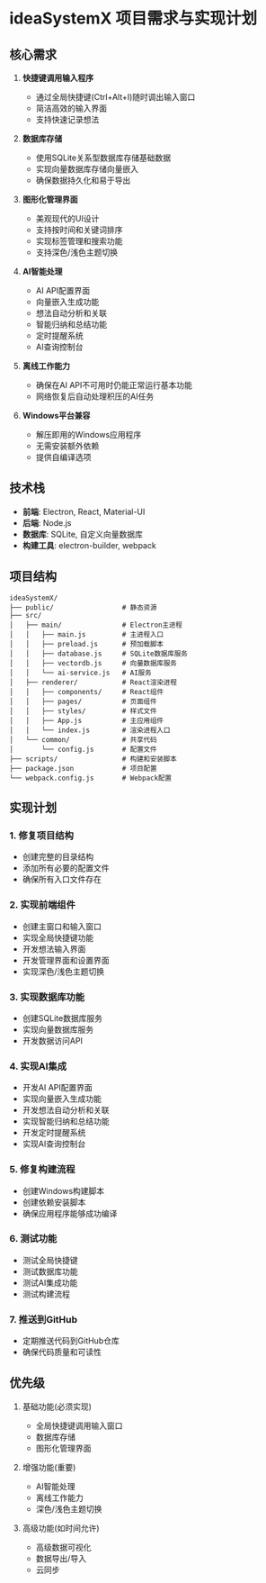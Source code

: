 # ideaSystemX 项目需求与实现计划

## 核心需求

1. **快捷键调用输入程序**
   - 通过全局快捷键(Ctrl+Alt+I)随时调出输入窗口
   - 简洁高效的输入界面
   - 支持快速记录想法

2. **数据库存储**
   - 使用SQLite关系型数据库存储基础数据
   - 实现向量数据库存储向量嵌入
   - 确保数据持久化和易于导出

3. **图形化管理界面**
   - 美观现代的UI设计
   - 支持按时间和关键词排序
   - 实现标签管理和搜索功能
   - 支持深色/浅色主题切换

4. **AI智能处理**
   - AI API配置界面
   - 向量嵌入生成功能
   - 想法自动分析和关联
   - 智能归纳和总结功能
   - 定时提醒系统
   - AI查询控制台

5. **离线工作能力**
   - 确保在AI API不可用时仍能正常运行基本功能
   - 网络恢复后自动处理积压的AI任务

6. **Windows平台兼容**
   - 解压即用的Windows应用程序
   - 无需安装额外依赖
   - 提供自编译选项

## 技术栈

- **前端**: Electron, React, Material-UI
- **后端**: Node.js
- **数据库**: SQLite, 自定义向量数据库
- **构建工具**: electron-builder, webpack

## 项目结构

```
ideaSystemX/
├── public/                 # 静态资源
├── src/
│   ├── main/               # Electron主进程
│   │   ├── main.js         # 主进程入口
│   │   ├── preload.js      # 预加载脚本
│   │   ├── database.js     # SQLite数据库服务
│   │   ├── vectordb.js     # 向量数据库服务
│   │   └── ai-service.js   # AI服务
│   ├── renderer/           # React渲染进程
│   │   ├── components/     # React组件
│   │   ├── pages/          # 页面组件
│   │   ├── styles/         # 样式文件
│   │   ├── App.js          # 主应用组件
│   │   └── index.js        # 渲染进程入口
│   └── common/             # 共享代码
│       └── config.js       # 配置文件
├── scripts/                # 构建和安装脚本
├── package.json            # 项目配置
└── webpack.config.js       # Webpack配置
```

## 实现计划

### 1. 修复项目结构
- 创建完整的目录结构
- 添加所有必要的配置文件
- 确保所有入口文件存在

### 2. 实现前端组件
- 创建主窗口和输入窗口
- 实现全局快捷键功能
- 开发想法输入界面
- 开发管理界面和设置界面
- 实现深色/浅色主题切换

### 3. 实现数据库功能
- 创建SQLite数据库服务
- 实现向量数据库服务
- 开发数据访问API

### 4. 实现AI集成
- 开发AI API配置界面
- 实现向量嵌入生成功能
- 开发想法自动分析和关联
- 实现智能归纳和总结功能
- 开发定时提醒系统
- 实现AI查询控制台

### 5. 修复构建流程
- 创建Windows构建脚本
- 创建依赖安装脚本
- 确保应用程序能够成功编译

### 6. 测试功能
- 测试全局快捷键
- 测试数据库功能
- 测试AI集成功能
- 测试构建流程

### 7. 推送到GitHub
- 定期推送代码到GitHub仓库
- 确保代码质量和可读性

## 优先级

1. 基础功能(必须实现)
   - 全局快捷键调用输入窗口
   - 数据库存储
   - 图形化管理界面

2. 增强功能(重要)
   - AI智能处理
   - 离线工作能力
   - 深色/浅色主题切换

3. 高级功能(如时间允许)
   - 高级数据可视化
   - 数据导出/导入
   - 云同步

